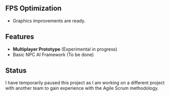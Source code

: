 ## FPS Optimization
- Graphics improvements are ready.

## Features
- **Multiplayer Prototype** (Experimental in progress)
- Basic NPC AI Framework (To be done)

## Status
I have temporarily paused this project as I am working on a different project with another team to gain experience with the Agile Scrum methodology.
